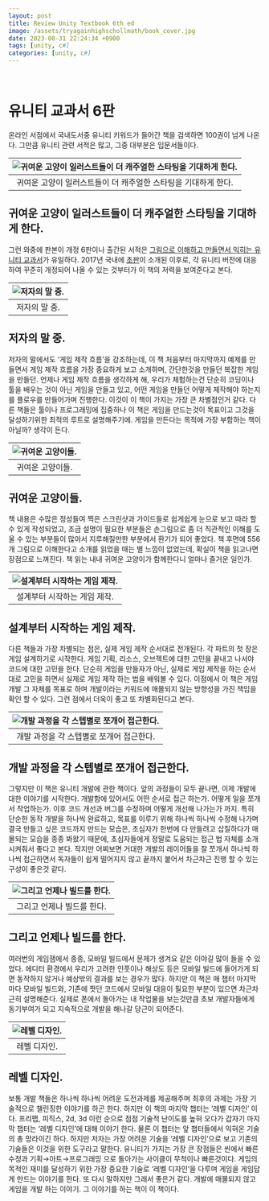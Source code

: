 ```yaml
---
layout: post
title: Review Unity Textbook 6th ed
image: /assets/tryagainhighschollmath/book_cover.jpg
date: 2023-08-31 22:24:34 +0900
tags: [unity, c#]
categories: [unity, c#]
---
```

<br>

# 유니티 교과서 6판

온라인 서점에서 국내도서중 유니티 키워드가 들어간 책을 검색하면 100권이 넘게 나온다. 그만큼 유니티 관련 서적은 많고, 그중 대부분은 입문서들이다.

| ![귀여운 고양이 일러스트들이 더 캐주얼한 스타팅을 기대하게 한다.](/assets/unitytextbook6thed/20230904_005608.jpg) |
|:--:|
| 귀여운 고양이 일러스트들이 더 캐주얼한 스타팅을 기대하게 한다. |

## 귀여운 고양이 일러스트들이 더 캐주얼한 스타팅을 기대하게 한다.

그런 와중에 판본이 개정 6판이나 출간된 서적은 [그림으로 이해하고 만들면서 익히는 유니티 교과서](https://www.aladin.co.kr/shop/wproduct.aspx?ItemId=317544646)가 유일하다. 2017년 국내에 [초판](https://www.aladin.co.kr/shop/wproduct.aspx?ItemId=106601685)이 소개된 이후로, 각 유니티 버전에 대응하여 꾸준히 개정되어 나올 수 있는 것부터가 이 책의 저력을 보여준다고 본다.

| ![저자의 말 중.](/assets/unitytextbook6thed/20230904_010843.jpg) |
|:--:|
| 저자의 말 중. |

## 저자의 말 중.

저자의 말에서도 ‘게임 제작 흐름’을 강조하는데, 이 책 처음부터 마지막까지 예제를 만들면서 게임 제작 흐름을 가장 중요하게 보고 소개하며, 간단한것을 만들던 복잡한 게임을 만들던. 언제나 게임 제작 흐름을 생각하게 해, 우리가 체험하는건 단순히 코딩이나 툴을 배우는 것이 아닌 게임을 만들고 있고, 어떤 게임을 만들던 어떻게 제작해야 하는지를 플로우를 만들어가며 진행한다. 이것이 이 책이 가지는 가장 큰 차별점인거 같다. 다른 책들은 툴이나 프로그래밍에 집중하나 이 책은 게임을 만드는것이 목표이고 그것을 달성하기위한 최적의 루트로 설명해주기에. 게임을 만든다는 목적에 가장 부함하는 책이 아닐까? 생각이 든다.

| ![귀여운 고양이들.](/assets/unitytextbook6thed/20230904_014105.jpg) |
|:--:|
| 귀여운 고양이들. |

## 귀여운 고양이들.

책 내용은 수많은 정성들여 찍은 스크린샷과 가이드들로 쉽게쉽게 눈으로 보고 따라 할 수 있게 작성되었고, 조금 설명이 필요한 부분들은 손그림으로 좀 더 직관적인 이해를 도울 수 있는 부분들이 많아서 지루해질만한 부분에서 환기가 되어 좋았다. 책 후면에 556개 그림으로 이해한다고 소개를 읽었을 때는 별 느낌이 없었는데, 확실이 책을 읽고나면 장점으로 느껴진다. 책 읽는 내내 귀여운 고양이가 함께한다니 얼마나 즐거운 일인가.

| ![설계부터 시작하는 게임 제작.](/assets/unitytextbook6thed/20230904_014516.jpg) |
|:--:|
| 설계부터 시작하는 게임 제작. |

## 설계부터 시작하는 게임 제작.

다른 책들과 가장 차별되는 점은, 실제 게임 제작 순서대로 전개된다. 각 파트의 첫 장은 게임 설계하기로 시작한다. 게임 기획, 리소스, 오브젝트에 대한 고민을 끝내고 나서야 코드에 대한 고민을 한다. 단순히 게임을 만들자가 아닌, 실제로 게임 제작을 하는 순서대로 고민을 하면서 실제로 게임 제작 하는 법을 배워볼 수 있다. 이점에서 이 책은 게임 개발 그 자체를 목표로 하며 개발이라는 키워드에 매몰되지 않는 방향성을 가진 책임을 확인 할 수 있다. 그런 점에서 더욱이 좋고 또 차별화된다고 본다.

| ![개발 과정을 각 스텝별로 쪼개어 접근한다.](/assets/unitytextbook6thed/20230904_014039.jpg) |
|:--:|
| 개발 과정을 각 스텝별로 쪼개어 접근한다. |

## 개발 과정을 각 스텝별로 쪼개어 접근한다.

그렇지만 이 책은 유니티 개발에 관한 책이다. 앞의 과정들이 모두 끝나면, 이제 개발에 대한 이야기를 시작한다. 개발함에 있어서도 어떤 순서로 접근 하는가. 어떻게 일을 쪼개서 작업하는가. 이후 코드 개선과 버그를 수정하며 어떻게 개선해 나가는가 까지. 특히 단순한 동작 개발을 하나씩 완료하고, 목표를 이루기 위해 하나씩 하나씩 수정해 나가며 결국 만들고 싶은 코드까지 만드는 모습은, 초심자가 한번에 다 만들려고 삽질하다가 매몰되는 모습을 종종 봐왔기 때문에, 초심자들에게 정말로 도움되는 접근 법 자체를 소개시켜줘서 좋다고 본다. 작지만 어찌보면 거대한 개발의 레이어들을 잘 쪼개서 하나씩 하나씩 접근하면서 독자들이 쉽게 떨어지지 않고 끝까지 붙어서 차근차근 진행 할 수 있는 구성이 좋은것 같다.

| ![그리고 언제나 빌드를 한다.](/assets/unitytextbook6thed/20230904_014631.jpg) |
|:--:|
| 그리고 언제나 빌드를 한다. |

## 그리고 언제나 빌드를 한다.

여러번의 게임잼에서 종종, 모바일 빌드에서 문제가 생겨요 같은 이야길 많이 들을 수 있었다. 에디터 환경에서 우리가 고려한 인풋이나 해상도 등은 모바일 빌드에 들어가게 되면 동작하지 않거나 예상밖의 결과를 보는 경우가 많다. 하지만 이 책은 매 챕터 마지막마다 모바일 빌드와, 기존에 짯던 코드에서 모바일 대응이 필요한 부분이 있으면 차근차근히 설명해준다. 실제로 폰에서 돌아가는 내 작업물을 보는것만큼 초보 개발자들에게 동기부여가 되고 지속적으로 개발을 해나갈 당근이 되어준다. 

| ![레벨 디자인.](/assets/unitytextbook6thed/20230904_014651.jpg) |
|:--:|
| 레벨 디자인. |

## 레벨 디자인.

보통 개발 책들은 하나씩 하나씩 어려운 도전과제를 제공해주며 최후의 과제는 가장 기술적으로 챌린징한 이야기를 하곤 한다. 하지만 이 책의 마지막 챕터는 ‘레벨 디자인’ 이다. 프리팹, 피직스, 2d, 3d 이런 순으로 점점 기술적 난이도를 높혀 오다가 갑자기 마지막 챕터는 ‘레벨 디자인’에 대해 이야기 한다. 물론 이 챕터는 앞 챕터들에서 익혀온 기술의 총 망라이긴 하다. 하지만 저자는 가장 어려운 기술을 ‘레벨 디자인’으로 보고 기존의 기술들은 이것을 위한 도구라고 말한다. 유니티가 가지는 가장 큰 장점들은 씬에서 빠른 수정과 기획→아트→프로그래밍 으로 돌아가는 사이클이 무척이나 빠른것이다. 게임의 목적인 재미를 달성하기 위한 가장 중요한 기술로 ‘레벨 디자인’을 다루며 게임을 게임답게 만드는 이야기를 한다. 또 다시 말하지만 그래서 좋은거 같다. 개발에 매몰되지 않고 게임을 개발 하는 이야기. 그 이야기를 하는 책이 이 책이다.

